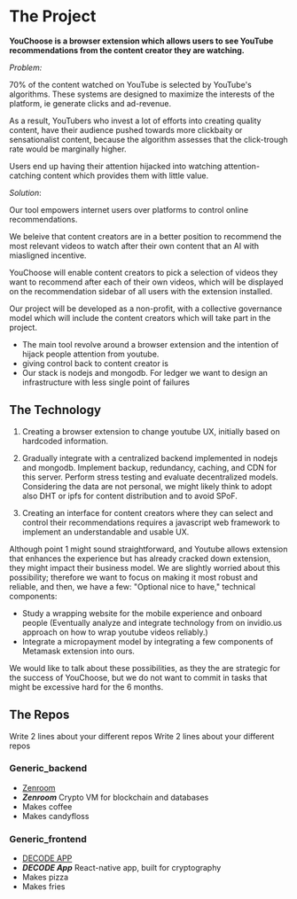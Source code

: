 # The  Project

**YouChoose is a browser extension which allows users to see YouTube recommendations from the content creator they are watching.**

*Problem:*

70% of the content watched on YouTube is selected by YouTube's algorithms. These systems are designed to maximize the interests of the platform, ie generate clicks and ad-revenue. 

As a result, YouTubers who invest a lot of efforts into creating quality content, have their audience pushed towards more clickbaity or sensationalist content, because the algorithm assesses that the click-trough rate would be marginally higher. 

Users end up having their attention hijacked into watching attention-catching content which provides them with little value.

*Solution*:

Our tool empowers internet users over platforms to control online recommendations.  

We beleive that content creators are in a better position to recommend the most relevant videos to watch after their own content that an AI with miasligned incentive. 

YouChoose will enable content creators to pick a selection of videos they want to recommend after each of their own videos, which will be displayed on the recommendation sidebar of all users with the extension installed. 

Our project will be developed as a non-profit, with a collective governance model which will include the content creators which will take part in the project.


* The main tool revolve around a browser extension and the intention of hijack people attention from youtube.
* giving control back to content creator is 
* Our stack is nodejs and mongodb. For ledger we want to design an infrastructure with less single point of failures

## The Technology

1. Creating a browser extension to change youtube UX, initially based on hardcoded information. 

2. Gradually integrate with a centralized backend implemented in nodejs and mongodb. Implement backup, redundancy, caching, and CDN for this server. Perform stress testing and evaluate decentralized models. Considering the data are not personal, we might likely think to adopt also DHT or ipfs for content distribution and to avoid SPoF. 

3. Creating an interface for content creators where they can select and control their recommendations requires a javascript web framework to implement an understandable and usable UX.

Although point 1 might sound straightforward, and Youtube allows extension that enhances the experience but has already cracked down extension, they might impact their business model. We are slightly worried about this possibility; therefore we want to focus on making it most robust and reliable, and then, we have a few: "Optional nice to have," technical components:

* Study a wrapping website for the mobile experience and onboard people (Eventually analyze and integrate technology from on invidio.us approach on how to wrap youtube videos reliably.)
* Integrate a micropayment model by integrating a few components of Metamask extension into ours.

We would like to talk about these possibilities, as they the are strategic for the success of YouChoose, but we do not want to commit in tasks that might be excessive hard for the 6 months.

## The Repos

Write 2 lines about your different repos 
Write 2 lines about your different repos 

### Generic_backend
 - [Zenroom](https://github.com/dyne/zenroom)
 - ***Zenroom*** Crypto VM for blockchain and databases
 - Makes coffee
 - Makes candyfloss
 
### Generic_frontend
 - [DECODE APP](https://github.com/dyne/decode-proximity-app)
 - ***DECODE App*** React-native app, built for cryptography
 - Makes pizza
 - Makes fries
